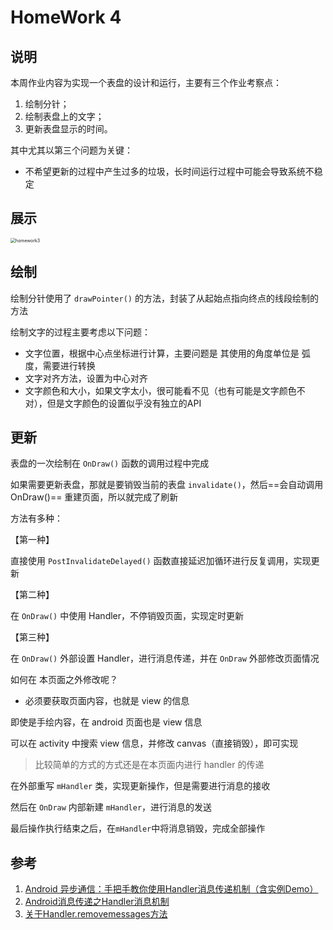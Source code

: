 # HomeWork 4

## 说明

本周作业内容为实现一个表盘的设计和运行，主要有三个作业考察点：

1. 绘制分针；
2. 绘制表盘上的文字；
3. 更新表盘显示的时间。

其中尤其以第三个问题为关键：

- 不希望更新的过程中产生过多的垃圾，长时间运行过程中可能会导致系统不稳定

## 展示

<img src="https://typoraim.oss-cn-shanghai.aliyuncs.com/image/homework3.gif" alt="homework3" style="zoom:50%;" />

## 绘制

绘制分针使用了 `drawPointer()` 的方法，封装了从起始点指向终点的线段绘制的方法

绘制文字的过程主要考虑以下问题：

- 文字位置，根据中心点坐标进行计算，主要问题是 其使用的角度单位是 弧度，需要进行转换
- 文字对齐方法，设置为中心对齐
- 文字颜色和大小，如果文字太小，很可能看不见（也有可能是文字颜色不对），但是文字颜色的设置似乎没有独立的API

## 更新

表盘的一次绘制在 `OnDraw()` 函数的调用过程中完成

如果需要更新表盘，那就是要销毁当前的表盘 `invalidate()`，然后==会自动调用OnDraw()== 重建页面，所以就完成了刷新

方法有多种：

【第一种】

直接使用 `PostInvalidateDelayed()` 函数直接延迟加循环进行反复调用，实现更新

【第二种】

在 `OnDraw()` 中使用 Handler，不停销毁页面，实现定时更新

【第三种】

在 `OnDraw()` 外部设置 Handler，进行消息传递，并在 `OnDraw` 外部修改页面情况

如何在 本页面之外修改呢？

- 必须要获取页面内容，也就是 view 的信息

即使是手绘内容，在 android 页面也是 view 信息

可以在 activity 中搜索 view 信息，并修改 canvas（直接销毁），即可实现

> 比较简单的方式的方式还是在本页面内进行 handler 的传递

在外部重写 `mHandler` 类，实现更新操作，但是需要进行消息的接收

然后在 `OnDraw` 内部新建 `mHandler`，进行消息的发送

最后操作执行结束之后，在`mHandler`中将消息销毁，完成全部操作

## 参考

1. [Android 异步通信：手把手教你使用Handler消息传递机制（含实例Demo）](https://blog.csdn.net/carson_ho/article/details/80305411)
2. [Android消息传递之Handler消息机制](https://www.cnblogs.com/whoislcj/p/5590615.html)
3. [关于Handler.removemessages方法](https://blog.csdn.net/feelinghappy/article/details/85273451)